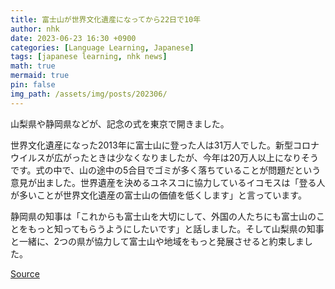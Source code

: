 ```yaml
---
title: 富士山が世界文化遺産になってから22日で10年
author: nhk
date: 2023-06-23 16:30 +0900
categories: [Language Learning, Japanese]
tags: [japanese learning, nhk news]
math: true
mermaid: true
pin: false
img_path: /assets/img/posts/202306/
---
```


山梨県や静岡県などが、記念の式を東京で開きました。

世界文化遺産になった2013年に富士山に登った人は31万人でした。新型コロナウイルスが広がったときは少なくなりましたが、今年は20万人以上になりそうです。式の中で、山の途中の5合目でゴミが多く落ちていることが問題だという意見が出ました。世界遺産を決めるユネスコに協力しているイコモスは「登る人が多いことが世界文化遺産の富士山の価値を低くします」と言っています。

静岡県の知事は「これからも富士山を大切にして、外国の人たちにも富士山のことをもっと知ってもらうようにしたいです」と話しました。そして山梨県の知事と一緒に、2つの県が協力して富士山や地域をもっと発展させると約束しました。

[Source](https://www3.nhk.or.jp/news/easy/k10014106361000/k10014106361000.html)
